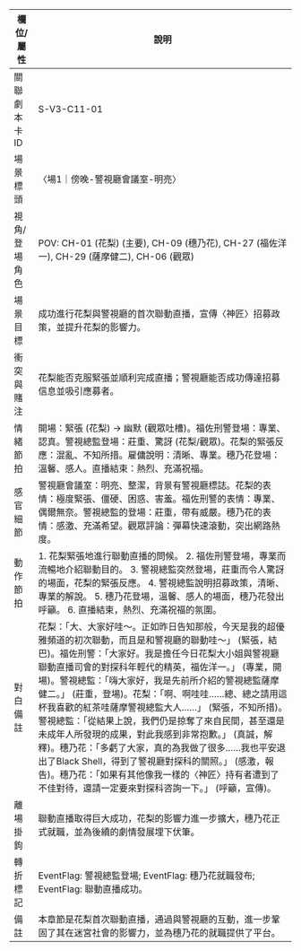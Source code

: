 | 欄位/屬性 | 說明 |
|---|---|
| 關聯劇本卡ID | S-V3-C11-01 |
| 場景標頭 | 〈場1｜傍晚-警視廳會議室-明亮〉 |
| 視角/登場角色 | POV: CH-01 (花梨) (主要), CH-09 (穗乃花), CH-27 (福佐洋一), CH-29 (薩摩健二), CH-06 (觀眾) |
| 場景目標 | 成功進行花梨與警視廳的首次聯動直播，宣傳〈神匠〉招募政策，並提升花梨的影響力。 |
| 衝突與賭注 | 花梨能否克服緊張並順利完成直播；警視廳能否成功傳達招募信息並吸引應募者。 |
| 情緒節拍 | 開場：緊張 (花梨) -> 幽默 (觀眾吐槽)。福佐刑警登場：專業、認真。警視總監登場：莊重、驚訝 (花梨/觀眾)。花梨的緊張反應：混亂、不知所措。雇傭說明：清晰、專業。穗乃花登場：溫馨、感人。直播結束：熱烈、充滿祝福。 |
| 感官細節 | 警視廳會議室：明亮、整潔，背景有警視廳標誌。花梨的表情：極度緊張、僵硬、困惑、害羞。福佐刑警的表情：專業、偶爾無奈。警視總監的登場：莊重，帶有威嚴。穗乃花的表情：感激、充滿希望。觀眾評論：彈幕快速滾動，突出網路熱度。 |
| 動作節拍 | 1. 花梨緊張地進行聯動直播的問候。 2. 福佐刑警登場，專業而流暢地介紹聯動目的。 3. 警視總監突然登場，莊重而令人驚訝的場面，花梨的緊張反應。 4. 警視總監說明招募政策，清晰、專業的解說。 5. 穗乃花登場，溫馨、感人的場面，穗乃花發出呼籲。 6. 直播結束，熱烈、充滿祝福的氛圍。 |
| 對白備註 | 花梨：「大、大家好哇～。正如昨日告知那般，今天是我的超優雅頻道的初次聯動，而且是和警視廳的聯動哇～」 (緊張，結巴)。福佐刑警：「大家好。我是擔任今日花梨大小姐與警視廳聯動直播司會的對探科年輕代的精英，福佐洋一。」 (專業，開場)。警視總監：「嗨大家好，我是先前所介紹的警視總監薩摩健二。」 (莊重，登場)。花梨：「啊、啊哇哇……總、總之請用這杯我喜歡的紅茶哇薩摩警視總監大人……」 (緊張，不知所措)。警視總監：「從結果上說，我們仍是掠奪了來自民間，甚至還是未成年人所發現的成果，對此我感到非常抱歉。」 (真誠，解釋)。穗乃花：「多虧了大家，真的為我做了很多……我也平安退出了Black Shell，得到了警視廳對探科的關照。」 (感激，報告)。穗乃花：「如果有其他像我一樣的〈神匠〉持有者遭到了不佳對待，還請一定要來對探科咨詢一下。」 (呼籲，宣傳)。 |
| 離場掛鉤 | 聯動直播取得巨大成功，花梨的影響力進一步擴大，穗乃花正式就職，並為後續的劇情發展埋下伏筆。 |
| 轉折標記 | EventFlag: 警視總監登場; EventFlag: 穗乃花就職發布; EventFlag: 聯動直播成功。 |
| 備註 | 本章節是花梨首次聯動直播，通過與警視廳的互動，進一步鞏固了其在迷宮社會的影響力，並為穗乃花的就職提供了平台。 |
